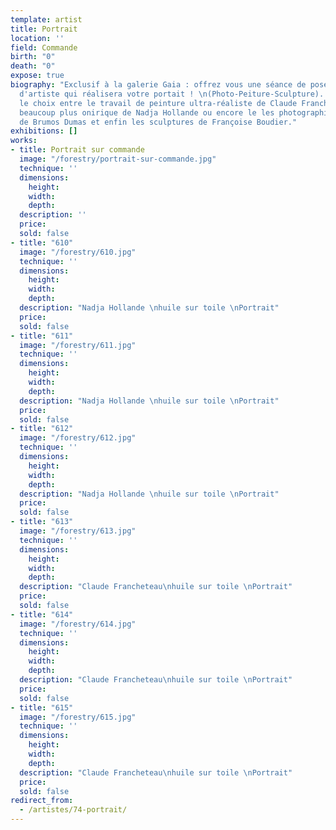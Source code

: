 ```yaml
---
template: artist
title: Portrait
location: ''
field: Commande
birth: "0"
death: "0"
expose: true
biography: "Exclusif à la galerie Gaia : offrez vous une séance de pose dans un atelier
  d'artiste qui réalisera votre portait ! \n(Photo-Peiture-Sculpture). \n\nVous avez
  le choix entre le travail de peinture ultra-réaliste de Claude Francheteau, la peinture
  beaucoup plus onirique de Nadja Hollande ou encore le les photographies au sténopé
  de Brumos Dumas et enfin les sculptures de Françoise Boudier."
exhibitions: []
works:
- title: Portrait sur commande
  image: "/forestry/portrait-sur-commande.jpg"
  technique: ''
  dimensions:
    height:
    width:
    depth:
  description: ''
  price:
  sold: false
- title: "610"
  image: "/forestry/610.jpg"
  technique: ''
  dimensions:
    height:
    width:
    depth:
  description: "Nadja Hollande \nhuile sur toile \nPortrait"
  price:
  sold: false
- title: "611"
  image: "/forestry/611.jpg"
  technique: ''
  dimensions:
    height:
    width:
    depth:
  description: "Nadja Hollande \nhuile sur toile \nPortrait"
  price:
  sold: false
- title: "612"
  image: "/forestry/612.jpg"
  technique: ''
  dimensions:
    height:
    width:
    depth:
  description: "Nadja Hollande \nhuile sur toile \nPortrait"
  price:
  sold: false
- title: "613"
  image: "/forestry/613.jpg"
  technique: ''
  dimensions:
    height:
    width:
    depth:
  description: "Claude Francheteau\nhuile sur toile \nPortrait"
  price:
  sold: false
- title: "614"
  image: "/forestry/614.jpg"
  technique: ''
  dimensions:
    height:
    width:
    depth:
  description: "Claude Francheteau\nhuile sur toile \nPortrait"
  price:
  sold: false
- title: "615"
  image: "/forestry/615.jpg"
  technique: ''
  dimensions:
    height:
    width:
    depth:
  description: "Claude Francheteau\nhuile sur toile \nPortrait"
  price:
  sold: false
redirect_from:
  - /artistes/74-portrait/
---
```



